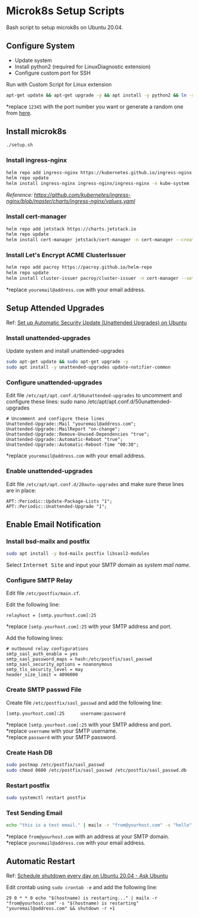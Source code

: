 # Microk8s Setup Scripts

Bash script to setup microk8s on Ubuntu 20.04.

## Configure System

- Update system
- Install python2 (required for LinuxDiagnostic extension)
- Configure custom port for SSH

Run with Custom Script for Linux extension

```sh
apt-get update && apt-get upgrade -y && apt install -y python2 && ln -s /usr/bin/python2 /usr/bin/python && sed -i 's/#Port 22/Port 12345/g' /etc/ssh/sshd_config && systemctl restart sshd
```

*replace `12345` with the port number you want or generate a random one from [here](https://www.random.org/integers/?num=1&min=5001&max=49151&col=5&base=10&format=html&rnd=new).

## Install microk8s

```sh
./setup.sh
```

### Install ingress-nginx

```sh
helm repo add ingress-nginx https://kubernetes.github.io/ingress-nginx
helm repo update
helm install ingress-nginx ingress-nginx/ingress-nginx -n kube-system --set "controller.service.type=NodePort"
```

_Reference: https://github.com/kubernetes/ingress-nginx/blob/master/charts/ingress-nginx/values.yaml_

### Install cert-manager

```sh
helm repo add jetstack https://charts.jetstack.io
helm repo update
helm install cert-manager jetstack/cert-manager -n cert-manager --create-namespace --set "installCRDs=true"
```

### Install Let's Encrypt ACME ClusterIssuer

```sh
helm repo add pacroy https://pacroy.github.io/helm-repo
helm repo update
helm install cluster-issuer pacroy/cluster-issuer -n cert-manager --set "email=youremail@address.com"
```

*replace `youremail@address.com` with your email address.

## Setup Attended Upgrades

Ref: [Set up Automatic Security Update (Unattended Upgrades) on Ubuntu](https://www.linuxbabe.com/ubuntu/automatic-security-update-unattended-upgrades-ubuntu)

### Install unattended-upgrades

Update system and install unattended-upgrades

```bash
sudo apt-get update && sudo apt-get upgrade -y
sudo apt install -y unattended-upgrades update-notifier-common
```

### Configure unattended-upgrades

Edit file `/etc/apt/apt.conf.d/50unattended-upgrades` to uncomment and configure these lines:
sudo nano /etc/apt/apt.conf.d/50unattended-upgrades

```
# Uncomment and configure these lines
Unattended-Upgrade::Mail "youremail@address.com";
Unattended-Upgrade::MailReport "on-change";
Unattended-Upgrade::Remove-Unused-Dependencies "true";
Unattended-Upgrade::Automatic-Reboot "true";
Unattended-Upgrade::Automatic-Reboot-Time "00:30";
```

*replace `youremail@address.com` with your email address.

### Enable unattended-upgrades

Edit file `/etc/apt/apt.conf.d/20auto-upgrades` and make sure these lines are in place:

```
APT::Periodic::Update-Package-Lists "1";
APT::Periodic::Unattended-Upgrade "1";
```

## Enable Email Notification

### Install bsd-mailx and postfix

```bash
sudo apt install -y bsd-mailx postfix libsasl2-modules
```

Select <kbd>Internet Site</kbd> and input your SMTP domain as _system mail name_.

### Configure SMTP Relay

Edit file `/etc/postfix/main.cf`.

Edit the following line:

```
relayhost = [smtp.yourhost.com]:25
```

*replace `[smtp.yourhost.com]:25` with your SMTP address and port.

Add the following lines:

```
# outbound relay configurations
smtp_sasl_auth_enable = yes
smtp_sasl_password_maps = hash:/etc/postfix/sasl_passwd
smtp_sasl_security_options = noanonymous
smtp_tls_security_level = may
header_size_limit = 4096000
```

### Create SMTP passwd File

Create file `/etc/postfix/sasl_passwd` and add the following line:

```
[smtp.yourhost.com]:25      username:password
```

*replace `[smtp.yourhost.com]:25` with your SMTP address and port.<br />
*replace `username` with your SMTP username.<br />
*replace `password` with your SMTP password.

### Create Hash DB

```bash
sudo postmap /etc/postfix/sasl_passwd
sudo chmod 0600 /etc/postfix/sasl_passwd /etc/postfix/sasl_passwd.db
```

### Restart postfix

```bash
sudo systemctl restart postfix
```

### Test Sending Email

```bash
echo "this is a test email." | mailx -r "from@yourhost.com" -s "hello" "youremail@address.com"
```

*replace `from@yourhost.com` with an address at your SMTP domain.<br />
*replace `youremail@address.com` with your email address.

## Automatic Restart

Ref: [Schedule shutdown every day on Ubuntu 20.04 - Ask Ubuntu](https://askubuntu.com/questions/1278880/schedule-shutdown-every-day-on-ubuntu-20-04)

Edit crontab using `sudo crontab -e` and add the following line:

```
29 0 * * 0 echo "$(hostname) is restarting..." | mailx -r "from@yourhost.com" -s "$(hostname) is restarting" "youremail@address.com" && shutdown -r +1
```
